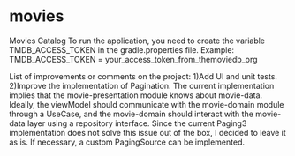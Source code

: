 # movies
Movies Catalog
To run the application, you need to create the variable TMDB_ACCESS_TOKEN in the gradle.properties file. Example:
TMDB_ACCESS_TOKEN = your_access_token_from_themoviedb_org


List of improvements or comments on the project:
1)Add UI and unit tests.
2)Improve the implementation of Pagination. The current implementation implies that the movie-presentation module knows about movie-data. Ideally, the viewModel should communicate with the movie-domain module through a UseCase, and the movie-domain should interact with the movie-data layer using a repository interface. Since the current Paging3 implementation does not solve this issue out of the box, I decided to leave it as is. If necessary, a custom PagingSource can be implemented.
